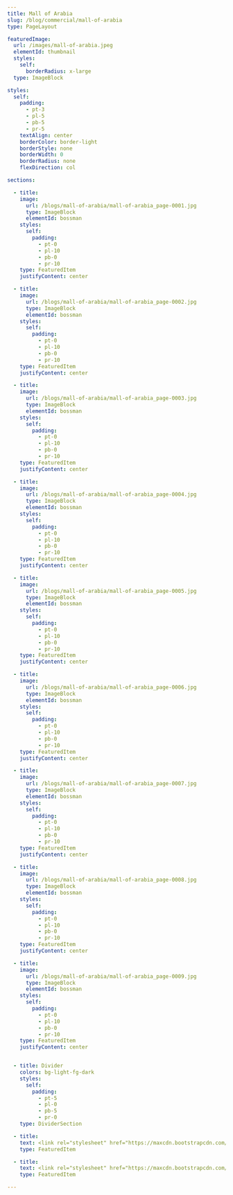 ```yaml
---
title: Mall of Arabia
slug: /blog/commercial/mall-of-arabia
type: PageLayout

featuredImage:
  url: /images/mall-of-arabia.jpeg
  elementId: thumbnail
  styles:
    self:
      borderRadius: x-large
  type: ImageBlock

styles:
  self:
    padding:
      - pt-3
      - pl-5
      - pb-5
      - pr-5
    textAlign: center
    borderColor: border-light
    borderStyle: none
    borderWidth: 0
    borderRadius: none
    flexDirection: col

sections:

  - title:
    image:
      url: /blogs/mall-of-arabia/mall-of-arabia_page-0001.jpg
      type: ImageBlock
      elementId: bossman
    styles:
      self:
        padding:
          - pt-0
          - pl-10
          - pb-0
          - pr-10
    type: FeaturedItem
    justifyContent: center

  - title:
    image:
      url: /blogs/mall-of-arabia/mall-of-arabia_page-0002.jpg
      type: ImageBlock
      elementId: bossman
    styles:
      self:
        padding:
          - pt-0
          - pl-10
          - pb-0
          - pr-10
    type: FeaturedItem
    justifyContent: center

  - title:
    image:
      url: /blogs/mall-of-arabia/mall-of-arabia_page-0003.jpg
      type: ImageBlock
      elementId: bossman
    styles:
      self:
        padding:
          - pt-0
          - pl-10
          - pb-0
          - pr-10
    type: FeaturedItem
    justifyContent: center

  - title:
    image:
      url: /blogs/mall-of-arabia/mall-of-arabia_page-0004.jpg
      type: ImageBlock
      elementId: bossman
    styles:
      self:
        padding:
          - pt-0
          - pl-10
          - pb-0
          - pr-10
    type: FeaturedItem
    justifyContent: center

  - title:
    image:
      url: /blogs/mall-of-arabia/mall-of-arabia_page-0005.jpg
      type: ImageBlock
      elementId: bossman
    styles:
      self:
        padding:
          - pt-0
          - pl-10
          - pb-0
          - pr-10
    type: FeaturedItem
    justifyContent: center

  - title:
    image:
      url: /blogs/mall-of-arabia/mall-of-arabia_page-0006.jpg
      type: ImageBlock
      elementId: bossman
    styles:
      self:
        padding:
          - pt-0
          - pl-10
          - pb-0
          - pr-10
    type: FeaturedItem
    justifyContent: center

  - title:
    image:
      url: /blogs/mall-of-arabia/mall-of-arabia_page-0007.jpg
      type: ImageBlock
      elementId: bossman
    styles:
      self:
        padding:
          - pt-0
          - pl-10
          - pb-0
          - pr-10
    type: FeaturedItem
    justifyContent: center

  - title:
    image:
      url: /blogs/mall-of-arabia/mall-of-arabia_page-0008.jpg
      type: ImageBlock
      elementId: bossman
    styles:
      self:
        padding:
          - pt-0
          - pl-10
          - pb-0
          - pr-10
    type: FeaturedItem
    justifyContent: center

  - title:
    image:
      url: /blogs/mall-of-arabia/mall-of-arabia_page-0009.jpg
      type: ImageBlock
      elementId: bossman
    styles:
      self:
        padding:
          - pt-0
          - pl-10
          - pb-0
          - pr-10
    type: FeaturedItem
    justifyContent: center


  - title: Divider
    colors: bg-light-fg-dark
    styles:
      self:
        padding:
          - pt-5
          - pl-0
          - pb-5
          - pr-0
    type: DividerSection

  - title:
    text: <link rel="stylesheet" href="https://maxcdn.bootstrapcdn.com/font-awesome/4.5.0/css/font-awesome.min.css"> <a href="https://wa.me/923214444140" class="right-float" target="_blank"> <i class="fa fa-whatsapp my-float"></i> </a>
    type: FeaturedItem

  - title:
    text: <link rel="stylesheet" href="https://maxcdn.bootstrapcdn.com/font-awesome/4.5.0/css/font-awesome.min.css"> <a href="/#contactus" class="left-float"> <i class="fa fa-solid fa-envelope my-float"></i> </a>
    type: FeaturedItem

---
```

